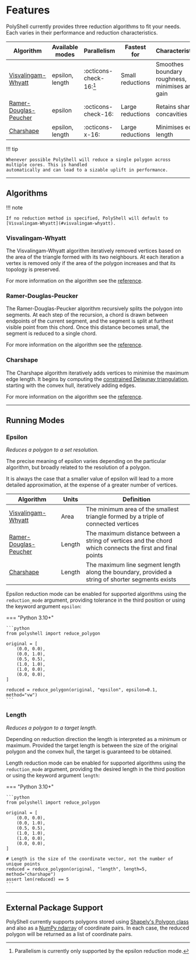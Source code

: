 # Features

PolyShell currently provides three reduction algorithms to fit your needs. Each varies in their performance and
reduction characteristics.

| Algorithm                                       | Available modes | Parallelism             | Fastest for      | Characteristics                                  |
|-------------------------------------------------|-----------------|-------------------------|------------------|--------------------------------------------------|
| [Visvalingam-Whyatt](#visvalingam-whyatt)       | epsilon, length | :octicons-check-16:[^1] | Small reductions | Smoothes boundary roughness, minimises area gain |
| [Ramer-Douglas-Peucher](#ramer-douglas-peucker) | epsilon         | :octicons-check-16:     | Large reductions | Retains sharp concavities                        |
| [Charshape](#charshape)                         | epsilon, length | :octicons-x-16:         | Large reductions | Minimises edge length                            |

[^1]: Parallelism is currently only supported by the epsilon reduction mode.

!!! tip

    Whenever possible PolyShell will reduce a single polygon across multiple cores. This is handled
    automatically and can lead to a sizable uplift in performance.

---

## Algorithms

!!! note

    If no reduction method is specified, PolyShell will default to [Visvalingam-Whyatt](#visvalingam-whyatt).

### Visvalingam-Whyatt

The Visvalingam-Whyatt algorithm iteratively removed vertices based on the area of the triangle formed with its two
neighbours. At each iteration a vertex is removed only if the area of the polygon increases and that its topology is
preserved.

For more information on the algorithm see the [reference](../reference/algorithms/visvalingam-whyatt.md).

### Ramer-Douglas-Peucker

The Ramer-Douglas-Peucker algorithm recursively splits the polygon into segments. At each step of the recursion, a chord
is drawn between endpoints of the current segment, and the segment is split at furthest visible point from this chord.
Once this distance becomes small, the segment is reduced to a single chord.

For more information on the algorithm see the [reference](../reference/algorithms/ramer-douglas-peucker.md).

### Charshape

The Charshape algorithm iteratively adds vertices to minimise the maximum edge length. It begins by computing the
[constrained Delaunay triangulation](https://en.wikipedia.org/wiki/Constrained_Delaunay_triangulation), starting with
the convex hull, iteratively adding edges.

For more information on the algorithm see the [reference](../reference/algorithms/charshape.md).

---

## Running Modes

### Epsilon

_Reduces a polygon to a set resolution._

The precise meaning of epsilon varies depending on the particular algorithm, but broadly related to the resolution
of a polygon.

It is always the case that a smaller value of epsilon will lead to a more detailed approximation, at the expense of a
greater number of vertices.

| Algorithm                                       | Units  | Definition                                                                                                |
|-------------------------------------------------|--------|-----------------------------------------------------------------------------------------------------------|
| [Visvalingam-Whyatt](#visvalingam-whyatt)       | Area   | The minimum area of the smallest triangle formed by a triple of connected vertices                        |
| [Ramer-Douglas-Peucher](#ramer-douglas-peucker) | Length | The maximum distance between a string of vertices and the chord which connects the first and final points |
| [Charshape](#charshape)                         | Length | The maximum line segment length along the boundary, provided a string of shorter segments exists          |

Epsilon reduction mode can be enabled for supported algorithms using the `reduction_mode` argument, providing tolerance
in the third position or using the keyword argument `epsilon`:

=== "Python 3.10+"

    ```python
    from polyshell import reduce_polygon

    original = [
        (0.0, 0.0),
        (0.0, 1.0),
        (0.5, 0.5),
        (1.0, 1.0),
        (1.0, 0.0),
        (0.0, 0.0),
    ]

    reduced = reduce_polygon(original, "epsilon", epsilon=0.1, method="vw")
    ```

### Length

_Reduces a polygon to a target length._

Depending on reduction direction the length is interpreted as a minimum or maximum. Provided the target length is
between the size of the original polygon and the convex hull, the target is guaranteed to be obtained.

Length reduction mode can be enabled for supported algorithms using the `reduction_mode` argument, providing the desired
length in the third position or using the keyword argument `length`:

=== "Python 3.10+"

    ```python
    from polyshell import reduce_polygon

    original = [
        (0.0, 0.0),
        (0.0, 1.0),
        (0.5, 0.5),
        (1.0, 1.0),
        (1.0, 0.0),
        (0.0, 0.0),
    ]

    # Length is the size of the coordinate vector, not the number of unique points
    reduced = reduce_polygon(original, "length", length=5, method="charshape")
    assert len(reduced) == 5
    ```

---

## External Package Support

PolyShell currently supports polygons stored using [Shapely's Polygon class](https://shapely.readthedocs.io/en/stable/)
and also as a [NumPy ndarray](https://numpy.org/doc/stable/reference/generated/numpy.ndarray.html) of coordinate pairs.
In each case, the reduced polygon will be returned as a list of
coordinate pairs.
